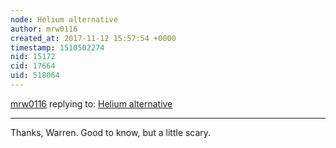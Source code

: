 ```yaml
---
node: Helium alternative
author: mrw0116
created_at: 2017-11-12 15:57:54 +0000
timestamp: 1510502274
nid: 15172
cid: 17664
uid: 518064
---
```




[mrw0116](../profile/mrw0116) replying to: [Helium alternative](../notes/mrw0116/11-10-2017/helium-alternative)

----
Thanks, Warren. Good to know, but a little scary. 
